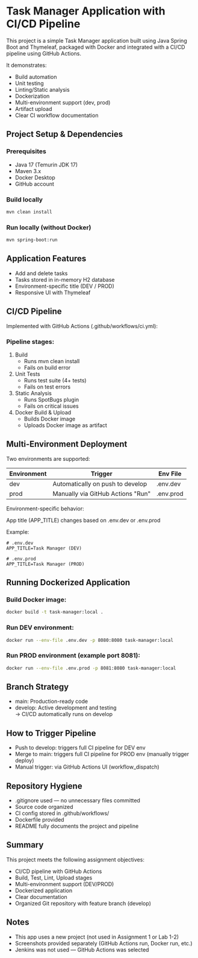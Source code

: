 # Task Manager Application with CI/CD Pipeline

This project is a simple Task Manager application built using Java Spring Boot and Thymeleaf, packaged with Docker and integrated with a CI/CD pipeline using GitHub Actions.

It demonstrates:

- Build automation
- Unit testing
- Linting/Static analysis
- Dockerization
- Multi-environment support (dev, prod)
- Artifact upload
- Clear CI workflow documentation

## Project Setup & Dependencies

### Prerequisites

- Java 17 (Temurin JDK 17)
- Maven 3.x
- Docker Desktop
- GitHub account

### Build locally

```bash
mvn clean install
```

### Run locally (without Docker)

```bash
mvn spring-boot:run
```

## Application Features

- Add and delete tasks
- Tasks stored in in-memory H2 database
- Environment-specific title (DEV / PROD)
- Responsive UI with Thymeleaf

## CI/CD Pipeline

Implemented with GitHub Actions (.github/workflows/ci.yml):

### Pipeline stages:

1. Build
    - Runs mvn clean install
    - Fails on build error
2. Unit Tests
    - Runs test suite (4+ tests)
    - Fails on test errors
3. Static Analysis
    - Runs SpotBugs plugin
    - Fails on critical issues
4. Docker Build & Upload
    - Builds Docker image
    - Uploads Docker image as artifact

## Multi-Environment Deployment

Two environments are supported:

| Environment | Trigger                               | Env File    |
|-------------|---------------------------------------|-------------|
| dev         | Automatically on push to develop      | .env.dev    |
| prod        | Manually via GitHub Actions "Run"     | .env.prod   |

Environment-specific behavior:

App title (APP_TITLE) changes based on .env.dev or .env.prod

Example:

```env
# .env.dev
APP_TITLE=Task Manager (DEV)

# .env.prod
APP_TITLE=Task Manager (PROD)
```

## Running Dockerized Application

### Build Docker image:

```bash
docker build -t task-manager:local .
```

### Run DEV environment:

```bash
docker run --env-file .env.dev -p 8080:8080 task-manager:local
```

### Run PROD environment (example port 8081):

```bash
docker run --env-file .env.prod -p 8081:8080 task-manager:local
```

## Branch Strategy

- main: Production-ready code
- develop: Active development and testing  
  → CI/CD automatically runs on develop

## How to Trigger Pipeline

- Push to develop: triggers full CI pipeline for DEV env
- Merge to main: triggers full CI pipeline for PROD env (manually trigger deploy)
- Manual trigger: via GitHub Actions UI (workflow_dispatch)

## Repository Hygiene

- .gitignore used — no unnecessary files committed
- Source code organized
- CI config stored in .github/workflows/
- Dockerfile provided
- README fully documents the project and pipeline

## Summary

This project meets the following assignment objectives:

- CI/CD pipeline with GitHub Actions
- Build, Test, Lint, Upload stages
- Multi-environment support (DEV/PROD)
- Dockerized application
- Clear documentation
- Organized Git repository with feature branch (develop)

## Notes

- This app uses a new project (not used in Assignment 1 or Lab 1-2)
- Screenshots provided separately (GitHub Actions run, Docker run, etc.)
- Jenkins was not used — GitHub Actions was selected
